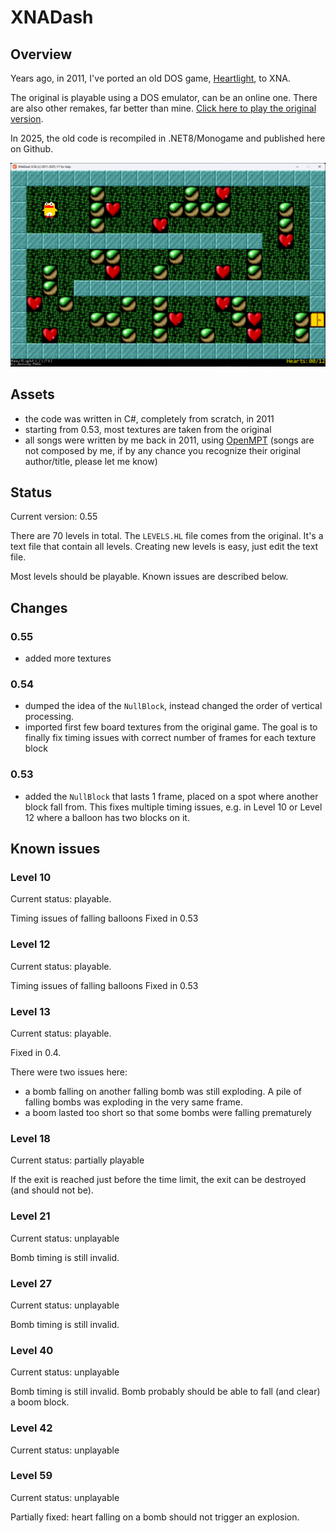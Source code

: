 # XNADash

## Overview

Years ago, in 2011, I've ported an old DOS game, <a href="https://en.wikipedia.org/wiki/Heartlight_(video_game)">Heartlight</a>, to XNA. 

The original is playable using a DOS emulator, can be an online one. There are also other remakes, far better than mine.
<a href='https://www.google.com/search?q=heartlight+play+online'>Click here to play the original version</a>.

In 2025, the old code is recompiled in .NET8/Monogame and published here on Github.

![game](game.png)

## Assets

* the code was written in C#, completely from scratch, in 2011
* starting from 0.53, most textures are taken from the original
* all songs were written by me back in 2011, using <a href='https://openmpt.org/'>OpenMPT</a> 
  (songs are not composed by me, if by any chance you recognize their original author/title, please let me know)
	
## Status

Current version: 0.55

There are 70 levels in total. The `LEVELS.HL` file comes from the original. It's a text file that contain all levels. Creating new levels is easy, just edit the text file.

Most levels should be playable. Known issues are described below.

## Changes

### 0.55

* added more textures

### 0.54

* dumped the idea of the `NullBlock`, instead changed the order of vertical processing.
* imported first few board textures from the original game. The goal is to finally
fix timing issues with correct number of frames for each texture block

### 0.53

* added the `NullBlock` that lasts 1 frame, placed on a spot where another block fall from. 
This fixes multiple timing issues, e.g. in Level 10 or Level 12 where a balloon has two blocks on it.

## Known issues 

### Level 10

Current status: playable.

Timing issues of falling balloons Fixed in 0.53

### Level 12

Current status: playable.

Timing issues of falling balloons Fixed in 0.53

### Level 13

Current status: playable.

Fixed in 0.4.

There were two issues here:

* a bomb falling on another falling bomb was still exploding. A pile of falling bombs was exploding in the very same frame.
* a boom lasted too short so that some bombs were falling prematurely

### Level 18

Current status: partially playable

If the exit is reached just before the time limit, the exit can be destroyed (and should not be).

### Level 21

Current status: unplayable

Bomb timing is still invalid. 

### Level 27

Current status: unplayable

Bomb timing is still invalid. 

### Level 40

Current status: unplayable

Bomb timing is still invalid. Bomb probably should be able to fall (and clear) a boom block.

### Level 42

Current status: unplayable

### Level 59

Current status: unplayable

Partially fixed: heart falling on a bomb should not trigger an explosion.